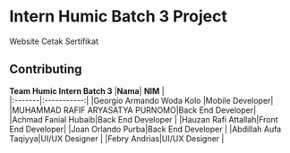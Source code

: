 
# Intern Humic Batch 3 Project
Website Cetak Sertifikat


## Contributing
**Team Humic Intern Batch 3**
|**Nama**| **NIM** |  
|:-------|:-----------:|
|Georgio Armando Woda Kolo |Mobile Developer|
|MUHAMMAD RAFIF ARYASATYA PURNOMO|Back End Developer|
|Achmad Fanial Hubaib|Back End Developer |
|Hauzan Rafi Attallah|Front End Developer|
|Joan Orlando Purba|Back End Developer |
|Abdillah Aufa Taqiyya|UI/UX Designer |
|Febry Andrias|UI/UX Designer |
